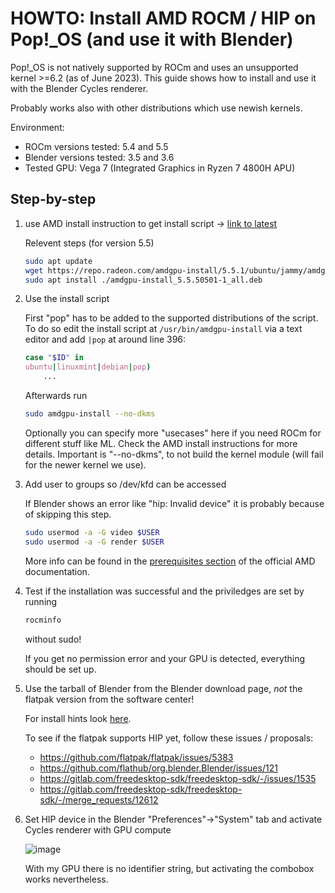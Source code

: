 # HOWTO: Install AMD ROCM / HIP on Pop!_OS (and use it with Blender)

Pop!_OS is not natively supported by ROCm and uses an unsupported kernel >=6.2 (as of June 2023).
This guide shows how to install and use it with the Blender Cycles renderer. 

Probably works also with other distributions which use newish kernels.

Environment:
- ROCm versions tested: 5.4 and 5.5
- Blender versions tested: 3.5 and 3.6
- Tested GPU: Vega 7 (Integrated Graphics in Ryzen 7 4800H APU)

## Step-by-step

1. use AMD install instruction to get install script -> [link to latest](https://rocm.docs.amd.com/en/latest/deploy/linux/installer/install.html) 

    Relevent steps (for version 5.5)

    ```bash
    sudo apt update
    wget https://repo.radeon.com/amdgpu-install/5.5.1/ubuntu/jammy/amdgpu-install_5.5.50501-1_all.deb
    sudo apt install ./amdgpu-install_5.5.50501-1_all.deb
    ```

2. Use the install script
    
    First "pop" has to be added to the supported distributions of the script.
    To do so edit the install script at `/usr/bin/amdgpu-install` via a text editor and add `|pop` at around line 396:
    
    ```bash
    case "$ID" in
    ubuntu|linuxmint|debian|pop)
        ...
    ```

    Afterwards run
    
    ```bash
    sudo amdgpu-install --no-dkms
    ```

    Optionally you can specify more "usecases" here if you need ROCm for different stuff like ML. Check the AMD install instructions for more details.
    Important is "--no-dkms", to not build the kernel module (will fail for the newer kernel we use).

3. Add user to groups so /dev/kfd can be accessed

    If Blender shows an error like "hip: Invalid device" it is probably because of skipping this step.

    ```bash
    sudo usermod -a -G video $USER
    sudo usermod -a -G render $USER
    ```

   More info can be found in the [prerequisites section](https://rocm.docs.amd.com/en/latest/deploy/linux/prerequisites.html#setting-permissions-for-groups) of the official AMD documentation.

4. Test if the installation was successful and the priviledges are set by running

    ```bash
    rocminfo 
    ```
    without sudo!
    
    If you get no permission error and your GPU is detected, everything should be set up.

5. Use the tarball of Blender from the Blender download page, _not_ the flatpak version from the software center!

    For install hints look [here](https://ubuntuhandbook.org/index.php/2021/12/blender-3-0-released-install-tarball/).

    To see if the flatpak supports HIP yet, follow these issues / proposals:
    - https://github.com/flatpak/flatpak/issues/5383
    - https://github.com/flathub/org.blender.Blender/issues/121
    - https://gitlab.com/freedesktop-sdk/freedesktop-sdk/-/issues/1535
    - https://gitlab.com/freedesktop-sdk/freedesktop-sdk/-/merge_requests/12612

6. Set HIP device in the Blender "Preferences"->"System" tab and activate Cycles renderer with GPU compute

    ![image](https://user-images.githubusercontent.com/18579177/232140758-0a78c6e1-0fee-4d45-a2cf-0075c9922e43.png)

   With my GPU there is no identifier string, but activating the combobox works nevertheless.

